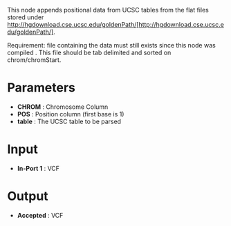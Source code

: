 This node appends positional data from UCSC tables from the flat files
stored  under
http://hgdownload.cse.ucsc.edu/goldenPath/[http://hgdownload.cse.ucsc.edu/goldenPath/].

Requirement: file containing the data must still exists since this node was compiled .
This file should be tab delimited and sorted on chrom/chromStart.

# Parameters #


  * **CHROM** : Chromosome Column
  * **POS** : Position column (first base is 1)
  * **table** : The UCSC table to be parsed

# Input #


  * **In-Port 1** : VCF

# Output #

  * **Accepted** : VCF